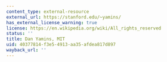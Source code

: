 ```yaml
---
content_type: external-resource
external_url: https://stanford.edu/~yamins/
has_external_license_warning: true
license: https://en.wikipedia.org/wiki/All_rights_reserved
status: ''
title: Dan Yamins, MIT
uid: 40377814-f3e5-4913-aa35-afdea817d897
wayback_url: ''
---
```

